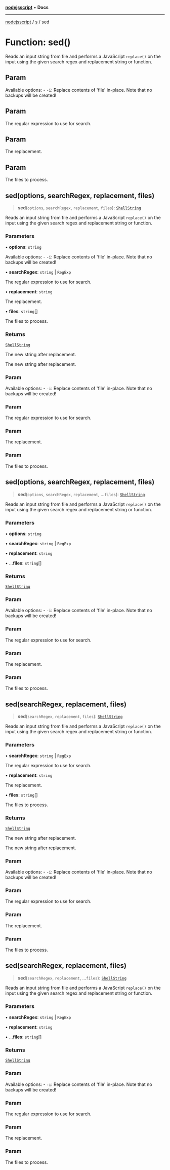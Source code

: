 [**nodejsscript**](../../../README.md) • **Docs**

***

[nodejsscript](../../../README.md) / [s](../README.md) / sed

# Function: sed()

Reads an input string from file and performs a JavaScript `replace()`
on the input using the given search regex and replacement string or function.

## Param

Available options:
       - `-i`: Replace contents of 'file' in-place. Note that no backups will be created!

## Param

The regular expression to use for search.

## Param

The replacement.

## Param

The files to process.

## sed(options, searchRegex, replacement, files)

> **sed**(`options`, `searchRegex`, `replacement`, `files`): [`ShellString`](../type-aliases/ShellString.md)

Reads an input string from file and performs a JavaScript `replace()`
on the input using the given search regex and replacement string or function.

### Parameters

• **options**: `string`

Available options:
       - `-i`: Replace contents of 'file' in-place. Note that no backups will be created!

• **searchRegex**: `string` \| `RegExp`

The regular expression to use for search.

• **replacement**: `string`

The replacement.

• **files**: `string`[]

The files to process.

### Returns

[`ShellString`](../type-aliases/ShellString.md)

The new string after replacement.

The new string after replacement.

### Param

Available options:
       - `-i`: Replace contents of 'file' in-place. Note that no backups will be created!

### Param

The regular expression to use for search.

### Param

The replacement.

### Param

The files to process.

## sed(options, searchRegex, replacement, files)

> **sed**(`options`, `searchRegex`, `replacement`, ...`files`): [`ShellString`](../type-aliases/ShellString.md)

Reads an input string from file and performs a JavaScript `replace()`
on the input using the given search regex and replacement string or function.

### Parameters

• **options**: `string`

• **searchRegex**: `string` \| `RegExp`

• **replacement**: `string`

• ...**files**: `string`[]

### Returns

[`ShellString`](../type-aliases/ShellString.md)

### Param

Available options:
       - `-i`: Replace contents of 'file' in-place. Note that no backups will be created!

### Param

The regular expression to use for search.

### Param

The replacement.

### Param

The files to process.

## sed(searchRegex, replacement, files)

> **sed**(`searchRegex`, `replacement`, `files`): [`ShellString`](../type-aliases/ShellString.md)

Reads an input string from file and performs a JavaScript `replace()`
on the input using the given search regex and replacement string or function.

### Parameters

• **searchRegex**: `string` \| `RegExp`

The regular expression to use for search.

• **replacement**: `string`

The replacement.

• **files**: `string`[]

The files to process.

### Returns

[`ShellString`](../type-aliases/ShellString.md)

The new string after replacement.

The new string after replacement.

### Param

Available options:
       - `-i`: Replace contents of 'file' in-place. Note that no backups will be created!

### Param

The regular expression to use for search.

### Param

The replacement.

### Param

The files to process.

## sed(searchRegex, replacement, files)

> **sed**(`searchRegex`, `replacement`, ...`files`): [`ShellString`](../type-aliases/ShellString.md)

Reads an input string from file and performs a JavaScript `replace()`
on the input using the given search regex and replacement string or function.

### Parameters

• **searchRegex**: `string` \| `RegExp`

• **replacement**: `string`

• ...**files**: `string`[]

### Returns

[`ShellString`](../type-aliases/ShellString.md)

### Param

Available options:
       - `-i`: Replace contents of 'file' in-place. Note that no backups will be created!

### Param

The regular expression to use for search.

### Param

The replacement.

### Param

The files to process.
